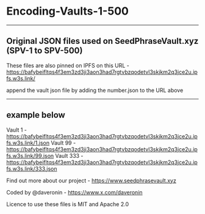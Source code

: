 # Encoding-Vaults-1-500
-------------------------------------------------------------------
Original JSON files used on SeedPhraseVault.xyz (SPV-1 to SPV-500)
-------------------------------------------------------------------
These files are also pinned on IPFS on this URL - https://bafybeifltqs4f3em3zd3ji3aon3had7rgtvbzqodetvl3skjkm2q3jce2u.ipfs.w3s.link/

append the vault json file by adding the number.json to the URL above

---------------
example below
---------------

Vault 1 - https://bafybeifltqs4f3em3zd3ji3aon3had7rgtvbzqodetvl3skjkm2q3jce2u.ipfs.w3s.link/1.json
Vault 99 - https://bafybeifltqs4f3em3zd3ji3aon3had7rgtvbzqodetvl3skjkm2q3jce2u.ipfs.w3s.link/99.json
Vault 333 - https://bafybeifltqs4f3em3zd3ji3aon3had7rgtvbzqodetvl3skjkm2q3jce2u.ipfs.w3s.link/333.json

Find out more about our project - https://www.seedphrasevault.xyz

Coded by @daveronin - https://www.x.com/daveronin

Licence to use these files is MIT and Apache 2.0
